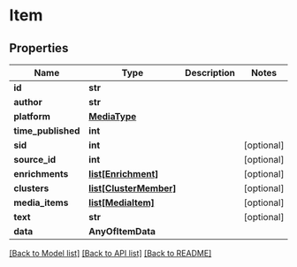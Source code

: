 # Item

## Properties
Name | Type | Description | Notes
------------ | ------------- | ------------- | -------------
**id** | **str** |  | 
**author** | **str** |  | 
**platform** | [**MediaType**](MediaType.md) |  | 
**time_published** | **int** |  | 
**sid** | **int** |  | [optional] 
**source_id** | **int** |  | [optional] 
**enrichments** | [**list[Enrichment]**](Enrichment.md) |  | [optional] 
**clusters** | [**list[ClusterMember]**](ClusterMember.md) |  | [optional] 
**media_items** | [**list[MediaItem]**](MediaItem.md) |  | [optional] 
**text** | **str** |  | [optional] 
**data** | **AnyOfItemData** |  | 

[[Back to Model list]](../README.md#documentation-for-models) [[Back to API list]](../README.md#documentation-for-api-endpoints) [[Back to README]](../README.md)

